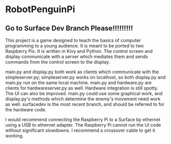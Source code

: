 # RobotPenguinPi

## Go to Surface Dev Branch Please!!!!!!!!!

This project is a game designed to teach the basics of computer programming to a young audience. It is meant to be ported to two Raspberry Pis. It is written in Kivy and Python. The control screen and display communicate with a server which mediates them and sends commands from the control screen to the display.

main.py and display.py both work as clients which communicate with the simpleserver.py; simpleserver.py works on localhost, so both display.py and main.py run on the same local machine. main.py and hardware.py are clients for hardwareserver.py as well. Hardware integration is still spotty. The UI can also be improved. main.py could use some graphical work, and display.py's methods which determine the enemy's movement need work as well. surfacedev is the most recent branch, and should be referred to for the hardware code.

I would recommend connecting the Raspberry Pi to a Surface by ethernet using a USB to ethernet adapter. The Raspberry Pi cannot run the UI code without significant slowdowns. I recommend a crossover cable to get it working.
